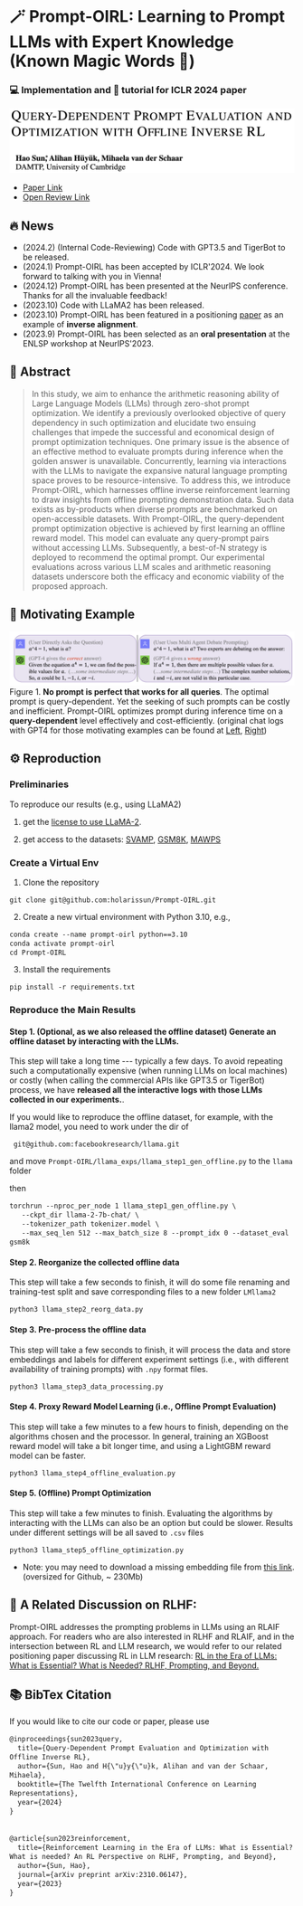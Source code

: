 # 🪄 Prompt-OIRL: Learning to Prompt LLMs with Expert Knowledge (Known Magic Words 🧙)

### 💻 Implementation and 📒 tutorial for ICLR 2024 paper 

 ![Image](prompt-oirl-title.png)

- [Paper Link](https://arxiv.org/pdf/2309.06553.pdf)
- [Open Review Link](https://openreview.net/forum?id=N6o0ZtPzTg)

 
## 🔥 News
- (2024.2) (Internal Code-Reviewing) Code with GPT3.5 and TigerBot to be released.
- (2024.1) Prompt-OIRL has been accepted by ICLR'2024. We look forward to talking with you in Vienna!
- (2024.12) Prompt-OIRL has been presented at the NeurIPS conference. Thanks for all the invaluable feedback!
- (2023.10) Code with LLaMA2 has been released.
- (2023.10) Prompt-OIRL has been featured in a positioning [paper](https://arxiv.org/pdf/2310.06147.pdf) as an example of **inverse alignment**.
- (2023.9) Prompt-OIRL has been selected as an **oral presentation** at the ENLSP workshop at NeurIPS'2023.

## 📖 Abstract

> In this study, we aim to enhance the arithmetic reasoning ability of Large Language Models (LLMs) through zero-shot prompt optimization. We identify a previously overlooked objective of query dependency in such optimization and elucidate two ensuing challenges that impede the successful and economical design of prompt optimization techniques. One primary issue is the absence of an effective method to evaluate prompts during inference when the golden answer is unavailable. Concurrently, learning via interactions with the LLMs to navigate the expansive natural language prompting space proves to be resource-intensive.
To address this, we introduce Prompt-OIRL, which harnesses offline inverse reinforcement learning to draw insights from offline prompting demonstration data. Such data exists as by-products when diverse prompts are benchmarked on open-accessible datasets. With Prompt-OIRL, the query-dependent prompt optimization objective is achieved by first learning an offline reward model. This model can evaluate any query-prompt pairs without accessing LLMs. Subsequently, a best-of-N strategy is deployed to recommend the optimal prompt. Our experimental evaluations across various LLM scales and arithmetic reasoning datasets underscore both the efficacy and economic viability of the proposed approach.

## 🤔 Motivating Example

![Image](motivatingexample.png)
Figure 1. **No prompt is perfect that works for all queries**. The optimal prompt is query-dependent. Yet the seeking of such prompts can be costly and inefficient. 
    Prompt-OIRL optimizes prompt during inference time on a **query-dependent** level effectively and cost-efficiently.
(original chat logs with GPT4 for those motivating examples can be found at [Left](https://chat.openai.com/share/0f2d11b1-322a-4c47-a877-ad6fbace8179), [Right](https://chat.openai.com/share/15870a47-93c7-4b98-96c8-af0516c0c999))

## ⚙️ Reproduction

### Preliminaries

To reproduce our results (e.g., using LLaMA2)

1. get the [license to use LLaMA-2](https://ai.meta.com/llama/).

2. get access to the datasets: [SVAMP](https://github.com/arkilpatel/SVAMP), [GSM8K](https://huggingface.co/datasets/gsm8k), [MAWPS](https://github.com/sroy9/mawps)

### Create a Virtual Env
1. Clone the repository
```
git clone git@github.com:holarissun/Prompt-OIRL.git
``` 
2. Create a new virtual environment with Python 3.10, e.g.,
```
conda create --name prompt-oirl python==3.10
conda activate prompt-oirl
cd Prompt-OIRL
```
3. Install the requirements
```
pip install -r requirements.txt
```

### Reproduce the Main Results
 #### Step 1. (Optional, as we also released the offline dataset) Generate an offline dataset by interacting with the LLMs.
 This step will take a long time --- typically a few days. To avoid repeating such a computationally expensive (when running LLMs on local machines) or costly (when calling the commercial APIs like GPT3.5 or TigerBot) process, we have **released all the interactive logs with those LLMs collected in our experiments.**.

 If you would like to reproduce the offline dataset, for example, with the llama2 model, you need to work under the dir of
 ```
  git@github.com:facebookresearch/llama.git
 ```
and move 
```Prompt-OIRL/llama_exps/llama_step1_gen_offline.py```
to the ```llama``` folder

then

 ```
torchrun --nproc_per_node 1 llama_step1_gen_offline.py \
    --ckpt_dir llama-2-7b-chat/ \
    --tokenizer_path tokenizer.model \
    --max_seq_len 512 --max_batch_size 8 --prompt_idx 0 --dataset_eval gsm8k
 ```
 #### Step 2. Reorganize the collected offline data
 This step will take a few seconds to finish, it will do some file renaming and training-test split and save corresponding files to a new folder ```LMllama2```
 
 ```
 python3 llama_step2_reorg_data.py
 ```
    
 #### Step 3. Pre-process the offline data
 This step will take a few seconds to finish, it will process the data and store embeddings and labels for different experiment settings (i.e., with different availability of training prompts) with ```.npy``` format files.
 ```
 python3 llama_step3_data_processing.py
 ```
 #### Step 4. Proxy Reward Model Learning (i.e., Offline Prompt Evaluation)
 This step will take a few minutes to a few hours to finish, depending on the algorithms chosen and the processor. In general, training an XGBoost reward model will take a bit longer time, and using a LightGBM reward model can be faster. 
 ```
 python3 llama_step4_offline_evaluation.py
 ```
 #### Step 5. (Offline) Prompt Optimization
 This step will take a few minutes to finish. Evaluating the algorithms by interacting with the LLMs can also be an option but could be slower. Results under different settings will be all saved to ```.csv``` files 
 ```
 python3 llama_step5_offline_optimization.py
 ```
- Note: you may need to download a missing embedding file from [this link](https://drive.google.com/file/d/1ER50FoLInO1pTr50dDjjZMBGPX-pXVA1/view?usp=sharing). (oversized for Github, ~ 230Mb)



## 🚀 A Related Discussion on RLHF:
Prompt-OIRL addresses the prompting problems in LLMs using an RLAIF approach. For readers who are also interested in RLHF and RLAIF, and in the intersection between RL and LLM research, we would refer to our related positioning paper discussing RL in LLM research:
[RL in the Era of LLMs: What is Essential? What is Needed? RLHF, Prompting, and Beyond.](https://arxiv.org/pdf/2310.06147.pdf)




## 📚 BibTex Citation
If you would like to cite our code or paper, please use

```
@inproceedings{sun2023query,
  title={Query-Dependent Prompt Evaluation and Optimization with Offline Inverse RL},
  author={Sun, Hao and H{\"u}y{\"u}k, Alihan and van der Schaar, Mihaela},
  booktitle={The Twelfth International Conference on Learning Representations},
  year={2024}
}


@article{sun2023reinforcement,
  title={Reinforcement Learning in the Era of LLMs: What is Essential? What is needed? An RL Perspective on RLHF, Prompting, and Beyond},
  author={Sun, Hao},
  journal={arXiv preprint arXiv:2310.06147},
  year={2023}
}
